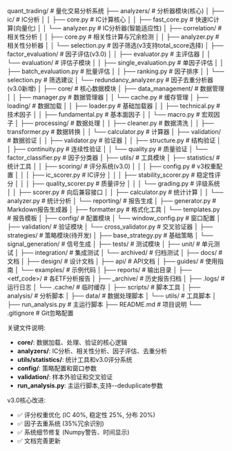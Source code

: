 quant_trading/                    # 量化交易分析系统
├── analyzers/                    # 分析器模块(核心)
│   ├── ic/                      # IC分析
│   │   ├── core.py             # IC计算核心
│   │   ├── fast_core.py        # 快速IC计算(向量化)
│   │   └── analyzer.py         # IC分析器(智能适应性)
│   ├── correlation/            # 相关性分析
│   │   ├── core.py            # 相关性计算与冗余检测
│   │   ├── analyzer.py        # 相关性分析器
│   │   └── selection.py       # 因子筛选(v3支持total_score选择)
│   ├── factor_evaluation/     # 因子评估(v3.0)
│   │   ├── evaluator.py       # 主评估器
│   │   └── evaluation/        # 评估子模块
│   │       ├── single_evaluation.py    # 单因子评估
│   │       ├── batch_evaluation.py     # 批量评估
│   │       ├── ranking.py              # 因子排序
│   │       └── selection.py            # 筛选建议
│   └── redundancy_analyzer.py  # 因子去重分析器(v3.0新增)
│
├── core/                        # 核心数据模块
│   ├── data_management/        # 数据管理
│   │   ├── manager.py         # 数据管理器
│   │   └── cache.py           # 缓存管理
│   ├── loading/               # 数据加载
│   │   ├── loader.py          # 基础加载器
│   │   ├── technical.py       # 技术因子
│   │   ├── fundamental.py     # 基本面因子
│   │   └── macro.py           # 宏观因子
│   ├── processing/            # 数据处理
│   │   ├── cleaner.py         # 数据清洗
│   │   ├── transformer.py     # 数据转换
│   │   └── calculator.py      # 计算器
│   ├── validation/            # 数据验证
│   │   ├── validator.py       # 验证器
│   │   ├── structure.py       # 结构验证
│   │   ├── continuity.py      # 连续性验证
│   │   └── quality.py         # 质量验证
│   └── factor_classifier.py   # 因子分类器
│
├── utils/                       # 工具模块
│   ├── statistics/             # 统计工具
│   │   ├── scoring/           # 评分系统(v3.0)
│   │   │   ├── config.py      # v3权重配置
│   │   │   ├── ic_scorer.py   # IC评分
│   │   │   ├── stability_scorer.py  # 稳定性评分
│   │   │   ├── quality_scorer.py    # 质量评分
│   │   │   └── grading.py     # 评级系统
│   │   ├── scorer.py          # 向后兼容接口
│   │   ├── calculator.py      # 统计计算
│   │   └── analyzer.py        # 统计分析
│   └── reporting/             # 报告生成
│       ├── generator.py       # Markdown报告生成器
│       ├── formatter.py       # 格式化工具
│       └── templates.py       # 报告模板
│
├── config/                      # 配置模块
│   └── window_config.py        # 窗口配置
│
├── validation/                  # 验证模块
│   └── cross_validator.py      # 交叉验证器
│
├── strategies/                  # 策略模块(待开发)
│   ├── base_strategy.py        # 基础策略
│   └── signal_generation/      # 信号生成
│
├── tests/                       # 测试模块
│   ├── unit/                   # 单元测试
│   ├── integration/            # 集成测试
│   └── archived/               # 归档测试
│
├── docs/                        # 文档
│   ├── design/                 # 设计文档
│   ├── api/                    # API文档
│   ├── guides/                 # 使用指南
│   └── examples/               # 示例代码
│
├── reports/                     # 输出目录
│   ├── <etf_code>/             # 各ETF分析报告
│   ├── _archive/               # 历史报告归档
│   ├── .logs/                  # 运行日志
│   └── .cache/                 # 临时缓存
│
├── scripts/                     # 脚本工具
│   ├── analysis/               # 分析脚本
│   ├── data/                   # 数据处理脚本
│   └── utils/                  # 工具脚本
│
├── run_analysis.py             # 主运行脚本
├── README.md                   # 项目说明
└── .gitignore                  # Git忽略配置

关键文件说明:
- **core/**: 数据加载、处理、验证的核心逻辑
- **analyzers/**: IC分析、相关性分析、因子评估、去重分析
- **utils/statistics/**: 统计工具和v3.0评分系统
- **config/**: 策略配置和窗口参数
- **validation/**: 样本外验证和交叉验证
- **run_analysis.py**: 主运行脚本,支持--deduplicate参数

v3.0核心改进:
- ✅ 评分权重优化 (IC 40%, 稳定性 25%, 分布 20%)
- ✅ 因子去重系统 (35%冗余识别)
- ✅ 系统细节修复 (Numpy警告、时间显示)
- ✅ 文档完善更新

